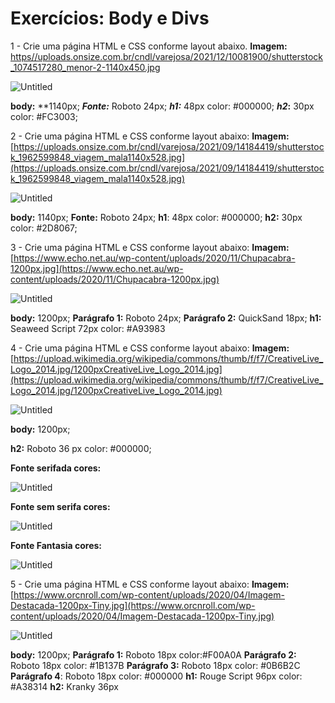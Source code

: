 # Exercícios: Body e Divs

1 - Crie uma página HTML e CSS conforme layout abaixo.
**Imagem:**
[https//uploads.onsize.com.br/cndl/varejosa/2021/12/10081900/shutterstock_1074517280_menor-2-1140x450.jpg](https://uploads.onsize.com.br/cndl/varejosa/2021/12/10081900/shutterstock_1074517280_menor-2-1140x450.jpg)

![Untitled](img/Untitled.png)

**body:** **1140px;
***Fonte:*** Roboto 24px;
***h1:*** 48px color: #000000; ***h2*:** 30px color: #FC3003;

2 - Crie uma página HTML e CSS conforme layout abaixo:
**Imagem:**
[https://uploads.onsize.com.br/cndl/varejosa/2021/09/14184419/shutterstock_1962599848_viagem_mala1140x528.jpg](https://uploads.onsize.com.br/cndl/varejosa/2021/09/14184419/shutterstock_1962599848_viagem_mala1140x528.jpg)

![Untitled](img/Untitled1.png)

**body:** 1140px;
**Fonte:** Roboto 24px;
**h1**: 48px color: #000000; **h2:** 30px color: #2D8067;

3 - Crie uma página HTML e CSS conforme layout abaixo:
**Imagem:**
[https://www.echo.net.au/wp-content/uploads/2020/11/Chupacabra-1200px.jpg](https://www.echo.net.au/wp-content/uploads/2020/11/Chupacabra-1200px.jpg)

![Untitled](img/Untitled2.png)

**body:** 1200px;
**Parágrafo 1:** Roboto 24px; **Parágrafo 2:** QuickSand 18px;
**h1:** Seaweed Script 72px color: #A93983

4 - Crie uma página HTML e CSS conforme layout abaixo:
**Imagem:**
[https://upload.wikimedia.org/wikipedia/commons/thumb/f/f7/CreativeLive_Logo_2014.jpg/1200pxCreativeLive_Logo_2014.jpg](https://upload.wikimedia.org/wikipedia/commons/thumb/f/f7/CreativeLive_Logo_2014.jpg/1200pxCreativeLive_Logo_2014.jpg)

![Untitled](img/Untitled3.png)

**body:** 1200px;

**h2:** Roboto 36 px color: #000000;

**Fonte serifada cores:**

![Untitled](img/Untitled4.png)

**Fonte sem serifa cores:**

![Untitled](img/Untitled5.png)

**Fonte Fantasia cores:**

![Untitled](img/Untitled6.png)

5 - Crie uma página HTML e CSS conforme layout abaixo:
**Imagem:**
[https://www.orcnroll.com/wp-content/uploads/2020/04/Imagem-Destacada-1200px-Tiny.jpg](https://www.orcnroll.com/wp-content/uploads/2020/04/Imagem-Destacada-1200px-Tiny.jpg)

![Untitled](img/Untitled7.png)

**body:** 1200px;
**Parágrafo 1:** Roboto 18px color:#F00A0A
**Parágrafo 2:** Roboto 18px color: #1B137B
**Parágrafo 3:** Roboto 18px color: #0B6B2C
**Parágrafo 4**: Roboto 18px color: #000000
**h1:** Rouge Script 96px color: #A38314
**h2:** Kranky 36px